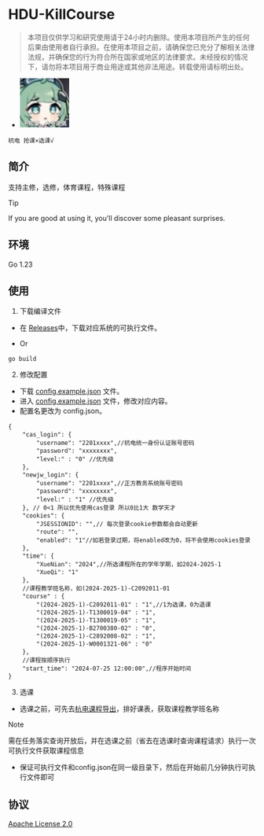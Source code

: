 # HDU-KillCourse

>本项目仅供学习和研究使用请于24小时内删除。使用本项目所产生的任何后果由使用者自行承担。在使用本项目之前，请确保您已充分了解相关法律法规，并确保您的行为符合所在国家或地区的法律要求。未经授权的情况下，请勿将本项目用于商业用途或其他非法用途。转载使用请标明出处。

- <img src="./Doc/img/香草蛋糕.jpg" width="100" height="100" alt="huohuo">

`杭电 抢课×选课√`

## 简介

支持主修，选修，体育课程，特殊课程

> [!TIP]
>
> If you are good at using it, you'll discover some pleasant surprises.

## 环境

Go 1.23

## 使用

1. 下载编译文件

- 在 [Releases](https://github.com/cr4n5/HDU-KillCourse/releases)中，下载对应系统的可执行文件。

- Or

```shell
go build
```

2. 修改配置

- 下载 [config.example.json](./config.example.json) 文件。
- 进入 [config.example.json](./config.example.json) 文件，修改对应内容。
- 配置名更改为 config.json。

```
{
    "cas_login": {
        "username": "2201xxxx",//杭电统一身份认证账号密码
        "password": "xxxxxxxx",
        "level:" : "0" //优先级
    },
    "newjw_login": {
        "username": "2201xxxx",//正方教务系统账号密码
        "password": "xxxxxxxx",
        "level:" : "1" //优先级
    }, // 0<1 所以优先使用cas登录 所以0比1大 数学天才
    "cookies": {
        "JSESSIONID": "",// 每次登录cookie参数都会自动更新
        "route": "",
        "enabled": "1"//如若登录过期，将enabled改为0，将不会使用cookies登录
    },
    "time": {
        "XueNian": "2024",//所选课程所在的学年学期，如2024-2025-1
        "XueQi": "1"
    },
    //课程教学班名称，如(2024-2025-1)-C2092011-01
    "course" : {
        "(2024-2025-1)-C2092011-01" : "1",//1为选课，0为退课
        "(2024-2025-1)-T1300019-04" : "1",
        "(2024-2025-1)-T1300019-05" : "1",
        "(2024-2025-1)-B2700380-02" : "0",
        "(2024-2025-1)-C2892008-02" : "1",
        "(2024-2025-1)-W0001321-06" : "0"
    },
    //课程按顺序执行
    "start_time": "2024-07-25 12:00:00",//程序开始时间
}
```

3. 选课

- 选课之前，可先去<a href='https://github.com/cr4n5/HDU-course_list'>杭电课程导出</a>，排好课表，获取课程教学班名称

> [!NOTE]
>
> 需在任务落实查询开放后，并在选课之前（省去在选课时查询课程请求）执行一次可执行文件获取课程信息

- 保证可执行文件和config.json在同一级目录下，然后在开始前几分钟执行可执行文件即可

## 协议

[Apache License 2.0](./LICENSE)
